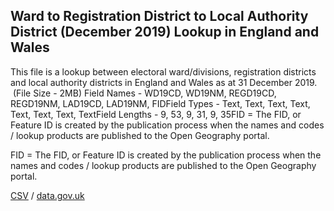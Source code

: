## Ward to Registration District to Local Authority District (December 2019) Lookup in England and Wales

This file is a lookup between electoral ward/divisions, registration districts and local authority districts in England and Wales as at 31 December 2019.  (File Size - 2MB) Field Names - WD19CD, WD19NM, REGD19CD, REGD19NM, LAD19CD, LAD19NM, FIDField Types - Text, Text, Text, Text, Text, Text, Text, TextField Lengths - 9, 53, 9, 31, 9, 35FID = The FID, or Feature ID is created by
the publication process when the names and codes / lookup products are
published to the Open Geography portal. 

FID = The FID, or Feature ID is created by
the publication process when the names and codes / lookup products are
published to the Open Geography portal. 

[CSV](csv/131.csv) / [data.gov.uk](https://data.gov.uk/dataset/991a91dd-0aa6-41e7-ad6d-ca7aad701383/ward-to-registration-district-to-local-authority-district-december-2019-lookup-in-england-and-wales)

